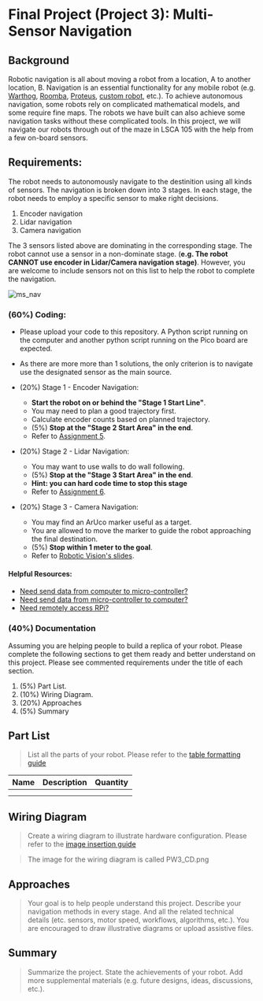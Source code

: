 # Final Project (Project 3): Multi-Sensor Navigation

## Background
Robotic navigation is all about moving a robot from a location, A to another location, B. Navigation is an essential functionality for any mobile robot (e.g. [Warthog](https://youtu.be/GAveEaNZZZE?si=BLWMSZ36F_Ti4tfm), [Roomba](https://youtu.be/CvZTF6YNZUw?si=JsgiMpYMYitBodM5), [Proteus](https://youtu.be/LUnZXBL_lqA?si=6UPZwneYxQJavZvq), [custom robot](https://youtu.be/jkoGkAd0GYk?si=mJk2F5EOqjExs9uL), etc.). To achieve autonomous navigation, some robots rely on complicated mathematical models, and some require fine maps. The robots we have built can also achieve some navigation tasks without these complicated tools. In this project, we will navigate our robots through out of the maze in LSCA 105 with the help from a few on-board sensors.

## Requirements:
The robot needs to autonomously navigate to the destinition using all kinds of sensors. The navigation is broken down into 3 stages. In each stage, the robot needs to employ a specific sensor to make right decisions.
1. Encoder navigation
2. Lidar navigation
3. Camera navigation

The 3 sensors listed above are dominating in the corresponding stage. The robot cannot use a sensor in a non-dominate stage. (**e.g. The robot CANNOT use encoder in Lidar/Camera navigation stage)**. However, you are welcome to include sensors not on this list to help the robot to complete the navigation.

![ms_nav](https://github.com/linzhangUCA/3421tpl-preliminary_navigation/blob/2af4a8d311817a89cc7bffb8ad65318be96f1273/multi-sensor_navigation.png)


### (60%) Coding:
- Please upload your code to this repository. A Python script running on the computer and another python script running on the Pico board are expected. 
- As there are more more than 1 solutions, the only criterion is to navigate use the designated sensor as the main source.  
- (20%) Stage 1 - Encoder Navigation:
    - **Start the robot on or behind the "Stage 1 Start Line"**.
    - You may need to plan a good trajectory first.
    - Calculate encoder counts based on planned trajectory.
    - (5%) **Stop at the "Stage 2 Start Area" in the end**.
    - Refer to [Assignment 5](https://classroom.github.com/a/vAs41PAP).

- (20%) Stage 2 - Lidar Navigation:
    - You may want to use walls to do wall following.
    - (5%) **Stop at the "Stage 3 Start Area" in the end**.
    -  **Hint: you can hard code time to stop this stage**
    - Refer to [Assignment 6](https://classroom.github.com/a/0LxkqZrp).

- (20%) Stage 3 - Camera Navigation:
    - You may find an ArUco marker useful as a target.
    - You are allowed to move the marker to guide the robot approaching the final destination.
    - (5%) **Stop within 1 meter to the goal**.
    - Refer to [Robotic Vision's slides](https://linzhanguca.github.io/_docs/robotics_1-2023/1114/vision.pdf).
 
    
#### Helpful Resources:
- [Need send data from computer to micro-controller?](https://github.com/linzhangUCA/3421tpl-preliminary_navigation/blob/e9c1038da02bca8127d7bb059af717bda7670a1a/example_computer_talker_listener.py)
- [Need send data from micro-controller to computer?](https://github.com/linzhangUCA/3421tpl-preliminary_navigation/blob/9f3da94dea0d3793ad8117b58b8f6c77060568cf/example_pico_listener_talker.py)
- [Need remotely access RPi?](https://www.realvnc.com/en/connect/download/viewer/)

### (40%) Documentation
Assuming you are helping people to build a replica of your robot. Please complete the following sections to get them ready and better understand on this project. Please see commented requirements under the title of each section.
1. (5%) Part List.
2. (10%) Wiring Diagram.
3. (20%) Approaches
4. (5%) Summary

## Part List
> List all the parts of your robot. Please refer to the [table formatting guide](https://docs.github.com/en/get-started/writing-on-github/working-with-advanced-formatting/organizing-information-with-tables)

| Name | Description | Quantity |
| :--- | :---        |  :---:   |
|      |             |          |
|      |             |          |

## Wiring Diagram
> Create a wiring diagram to illustrate hardware configuration. Please refer to the [image insertion guide](https://docs.github.com/en/get-started/writing-on-github/getting-started-with-writing-and-formatting-on-github/basic-writing-and-formatting-syntax#images)

>The image for the wiring diagram is called PW3_CD.png

## Approaches
> Your goal is to help people understand this project. Describe your navigation methods in every stage. And all the related technical details (etc. sensors, motor speed, workflows, algorithms, etc.). You are encouraged to draw illustrative diagrams or upload assistive files.

## Summary
> Summarize the project. State the achievements of your robot. Add more supplemental materials (e.g. future designs, ideas, discussions, etc.).
